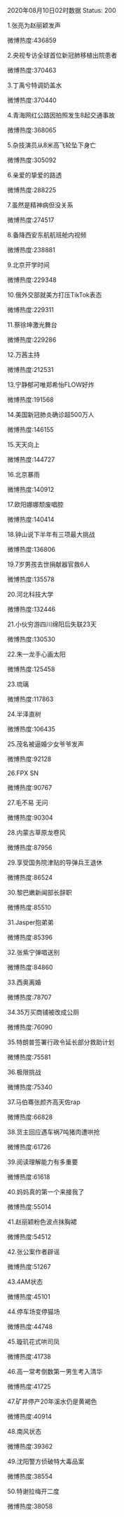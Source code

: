 2020年08月10日02时数据
Status: 200

1.张亮为赵丽颖发声

微博热度:436859

2.央视专访全球首位新冠肺移植出院患者

微博热度:370463

3.丁禹兮特调奶盖水

微博热度:370440

4.青海网红公路因拍照发生8起交通事故

微博热度:368065

5.杂技演员从8米高飞轮坠下身亡

微博热度:305092

6.亲爱的挚爱的路透

微博热度:288225

7.虽然是精神病但没关系

微博热度:274517

8.备降西安东航航班舱内视频

微博热度:238881

9.北京开学时间

微博热度:229348

10.俄外交部就美方打压TikTok表态

微博热度:229311

11.蔡徐坤激光舞台

微博热度:229286

12.万茜主持

微博热度:212531

13.宁静郁可唯郑希怡FLOW好炸

微博热度:191568

14.美国新冠肺炎确诊超500万人

微博热度:146155

15.天天向上

微博热度:144727

16.北京暴雨

微博热度:140912

17.欧阳娜娜颓废唱腔

微博热度:140414

18.钟山说下半年有三项最大挑战

微博热度:136806

19.7岁男孩去世捐献器官救6人

微博热度:135578

20.河北科技大学

微博热度:132446

21.小伙穷游四川绵阳后失联23天

微博热度:130530

22.朱一龙手心画太阳

微博热度:125458

23.琉璃

微博热度:117863

24.半泽直树

微博热度:106435

25.茂名被逼婚少女爷爷发声

微博热度:92128

26.FPX SN

微博热度:90767

27.毛不易 无问

微博热度:90304

28.内蒙古草原龙卷风

微博热度:87956

29.享受国务院津贴的导弹兵王退休

微博热度:86524

30.黎巴嫩新闻部长辞职

微博热度:85510

31.Jasper抱弟弟

微博热度:85396

32.张紫宁弹唱送别

微博热度:84860

33.西奥离婚

微博热度:78707

34.35万买商铺被改成公厕

微博热度:76090

35.特朗普签署行政令延长部分救助计划

微博热度:75581

36.极限挑战

微博热度:75340

37.马伯骞张颜齐高天佐rap

微博热度:66828

38.货主回应遇车祸7吨猪肉遭哄抢

微博热度:61726

39.阅读理解能力有多重要

微博热度:61618

40.妈妈真的第一个来接我了

微博热度:55014

41.赵丽颖粉色波点抹胸裙

微博热度:54512

42.张公案作者辟谣

微博热度:51267

43.4AM状态

微博热度:45101

44.停车场变停猫场

微博热度:44748

45.璇玑花式哄司凤

微博热度:41738

46.高一常考倒数第一男生考入清华

微博热度:41725

47.矿井停产20年溪水仍是黄褐色

微博热度:40914

48.南风状态

微博热度:39362

49.沈阳警方侦破特大毒品案

微博热度:38554

50.特谢拉梅开二度

微博热度:38058

